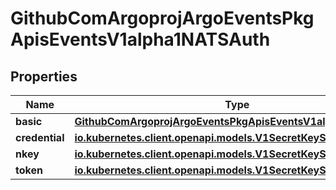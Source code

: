 

# GithubComArgoprojArgoEventsPkgApisEventsV1alpha1NATSAuth


## Properties

Name | Type | Description | Notes
------------ | ------------- | ------------- | -------------
**basic** | [**GithubComArgoprojArgoEventsPkgApisEventsV1alpha1BasicAuth**](GithubComArgoprojArgoEventsPkgApisEventsV1alpha1BasicAuth.md) |  |  [optional]
**credential** | [**io.kubernetes.client.openapi.models.V1SecretKeySelector**](io.kubernetes.client.openapi.models.V1SecretKeySelector.md) |  |  [optional]
**nkey** | [**io.kubernetes.client.openapi.models.V1SecretKeySelector**](io.kubernetes.client.openapi.models.V1SecretKeySelector.md) |  |  [optional]
**token** | [**io.kubernetes.client.openapi.models.V1SecretKeySelector**](io.kubernetes.client.openapi.models.V1SecretKeySelector.md) |  |  [optional]



